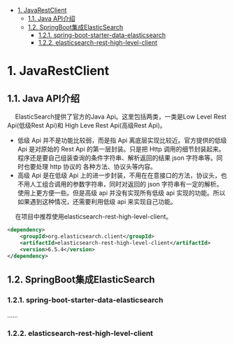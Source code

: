 
<!-- TOC -->

- [1. JavaRestClient](#1-javarestclient)
    - [1.1. Java API介绍](#11-java-api介绍)
    - [1.2. SpringBoot集成ElasticSearch](#12-springboot集成elasticsearch)
        - [1.2.1. spring-boot-starter-data-elasticsearch](#121-spring-boot-starter-data-elasticsearch)
        - [1.2.2. elasticsearch-rest-high-level-client](#122-elasticsearch-rest-high-level-client)

<!-- /TOC -->

# 1. JavaRestClient  

## 1.1. Java API介绍
&emsp; ElasticSearch提供了官方的Java Api。这里包括两类，一类是Low Level Rest Api(低级Rest Api)和 High Leve Rest Api(高级Rest Api)。  

* 低级 Api 并不是功能比较弱，而是指 Api 离底层实现比较近。官方提供的低级 Api 是对原始的 Rest Api 的第一层封装。只是把 Http 调用的细节封装起来。程序还是要自己组装查询的条件字符串、解析返回的结果 json 字符串等。同时也要处理 http 协议的 各种方法、协议头等内容。  
* 高级 Api 是在低级 Api 上的进一步封装，不用在在意接口的方法，协议头，也不用人工组合调用的参数字符串，同时对返回的 json 字符串有一定的解析。使用上更方便一些。但是高级 api 并没有实现所有低级 api 实现的功能。所以如果遇到这种情况，还需要利用低级 api 来实现自己功能。  

&emsp; 在项目中推荐使用elasticsearch-rest-high-level-client。  

```xml
<dependency>
    <groupId>org.elasticsearch.client</groupId>
    <artifactId>elasticsearch-rest-high-level-client</artifactId>
    <version>6.5.4</version>
</dependency>
```

## 1.2. SpringBoot集成ElasticSearch
<!-- 
SpringBoot整合ES
https://mp.weixin.qq.com/s/R0PNWF7NmFfjnFljIKG6Vg
-->

### 1.2.1. spring-boot-starter-data-elasticsearch  
......

### 1.2.2. elasticsearch-rest-high-level-client

<!-- 

https://blog.csdn.net/qq_27088383/article/details/107131901

https://blog.csdn.net/jacksonary/article/details/82729556?utm_medium=distribute.pc_relevant.none-task-blog-BlogCommendFromBaidu-3.not_use_machine_learn_pai&depth_1-utm_source=distribute.pc_relevant.none-task-blog-BlogCommendFromBaidu-3.not_use_machine_learn_pai

https://www.cnblogs.com/suruozhong/p/12190898.html

-->
